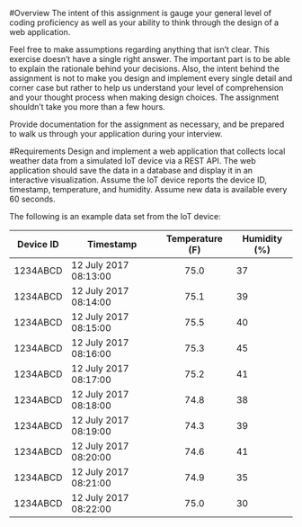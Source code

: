 #Overview
The intent of this assignment is gauge your general level of coding proficiency as well as your ability to think through the design of a web application. 

Feel free to make assumptions regarding anything that isn’t clear. This exercise doesn’t have a single right answer. The important part is to be able to explain the rationale behind your decisions. Also, the intent behind the assignment is not to make you design and implement every single detail and corner case but rather to help us understand your level of comprehension and your thought process when making design choices. The assignment shouldn’t take you more than a few hours.

Provide documentation for the assignment as necessary, and be prepared to walk us through your application during your interview.

#Requirements
Design and implement a web application that collects local weather data from a simulated IoT device via a REST API. The web application should save the data in a database and display it in an interactive visualization. Assume the IoT device reports the device ID, timestamp, temperature, and humidity. Assume new data is available every 60 seconds.

The following is an example data set from the IoT device:

| Device ID | Timestamp             | Temperature (F) | Humidity (%) |
|-----------|-----------------------|:---------------:|--------------|
| 1234ABCD  | 12 July 2017 08:13:00 |            75.0 |           37 |
| 1234ABCD  | 12 July 2017 08:14:00 |            75.1 |           39 |
| 1234ABCD  | 12 July 2017 08:15:00 |            75.5 |           40 |
| 1234ABCD  | 12 July 2017 08:16:00 |            75.3 |           45 |
| 1234ABCD  | 12 July 2017 08:17:00 |            75.2 |           41 |
| 1234ABCD  | 12 July 2017 08:18:00 |            74.8 |           38 |
| 1234ABCD  | 12 July 2017 08:19:00 |            74.3 |           39 |
| 1234ABCD  | 12 July 2017 08:20:00 |            74.6 |           41 |
| 1234ABCD  | 12 July 2017 08:21:00 |            74.9 |           35 |
| 1234ABCD  | 12 July 2017 08:22:00 |            75.0 |           30 |